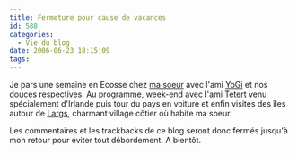 ```yaml
---
title: Fermeture pour cause de vacances
id: 588
categories:
  - Vie du blog
date: 2006-06-23 18:15:09
tags:
---
```


Je pars une semaine en Ecosse chez [ma soeur](http://www.determinded.net/fr/) avec l'ami [YoGi](http://darkmag.net/darkBlog/index.php/) et nos douces respectives. Au programme, week-end avec l'ami [Tetert](http://blog.tetert.com/index.php) venu spécialement d'Irlande puis tour du pays en voiture et enfin visites des îles autour de [Largs](http://www.largs.org/), charmant village côtier où habite ma soeur.

Les commentaires et les trackbacks de ce blog seront donc fermés jusqu'à mon retour pour éviter tout débordement. A bientôt.